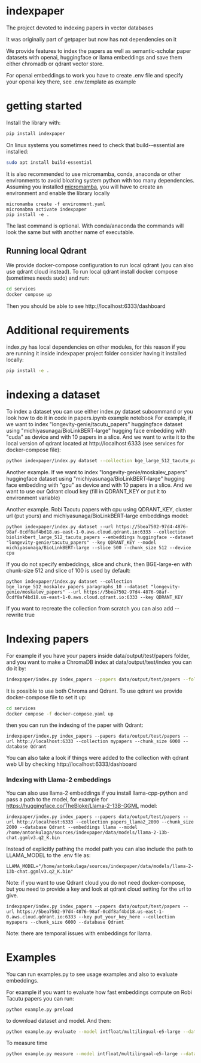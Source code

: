 # indexpaper

The project devoted to indexing papers in vector databases

It was originally part of getpaper but now has not dependencies on it

We provide features to index the papers as well as semantic-scholar paper datasets with openai, huggingface or llama embeddings and save them either chromadb or qdrant vector store.

For openai embeddings to work you have to create .env file and specify your openai key there, see .env.template as example

# getting started

Install the library with:
```bash
pip install indexpaper
```

On linux systems you sometimes need to check that build--essential are installed:
```bash
sudo apt install build-essential
```
It is also recommended to use micromamba, conda, anaconda or other environments to avoid bloating system python with too many dependencies.
Assuming you installed [micromamba](https://mamba.readthedocs.io/en/latest/user_guide/micromamba.html), you will have to create an environment and enable the library locally
```
micromamba create -f environment.yaml
micromabma activate indexpaper
pip install -e .
```
The last command is optional. With conda/anaconda the commands will look the same but with another name of executable.

## Running local Qdrant

We provide docker-compose configuration to run local qdrant (you can also use qdrant cloud instead).
To run local qdrant install docker compose (sometimes needs sudo) and run:
```bash
cd services
docker compose up
```
Then you should be able to see  http://localhost:6333/dashboard

# Additional requirements

index.py has local dependencies on other modules, for this reason if you are running it inside indexpaper project folder consider having it installed locally:
```bash
pip install -e .
```

# indexing a dataset

To index a dataset you can use either index.py dataset subcommand or you look how to do it in code in papers.ipynb example notebook
For example, if we want to index "longevity-genie/tacutu_papers" huggingface dataset using "michiyasunaga/BioLinkBERT-large" hugging face embedding with "cuda" as device and with 10 papers in a slice.
And we want to write it to the local version of qdrant located at http://localhost:6333 (see services for docker-compose file):
```bash
python indexpaper/index.py dataset --collection bge_large_512_tacutu_papers_paragraphs_10 --dataset "longevity-genie/tacutu_papers" --url http://localhost:6333 --model BAAI/bge-large-en --slice 10 --chunk_size 500 --device cuda
```

Another example. If we want to index "longevity-genie/moskalev_papers" huggingface dataset using "michiyasunaga/BioLinkBERT-large" hugging face embedding with "gpu" as device and with 10 papers in a slice.
And we want to use our Qdrant cloud key (fill in QDRANT_KEY or put it to environment variable)

Another example. Robi Tacutu papers with cpu using QDRANT_KEY, cluster url (put yours) and michiyasunaga/BioLinkBERT-large embeddings model:
```
python indexpaper/index.py dataset --url https://5bea7502-97d4-4876-98af-0cdf8af4bd18.us-east-1-0.aws.cloud.qdrant.io:6333 --collection biolinkbert_large_512_tacutu_papers --embeddings huggingface --dataset "longevity-genie/tacutu_papers" --key QDRANT_KEY --model michiyasunaga/BioLinkBERT-large --slice 500 --chunk_size 512 --device cpu
```
If  you do not specify  embeddings, slice and chunk, then BGE-large-en with chunk-size 512 and slice of 100 is used by default:
```
python indexpaper/index.py dataset --collection bge_large_512_moskalev_papers_paragraphs_10 --dataset "longevity-genie/moskalev_papers" --url https://5bea7502-97d4-4876-98af-0cdf8af4bd18.us-east-1-0.aws.cloud.qdrant.io:6333 --key QDRANT_KEY
```
If you want to recreate the collection from scratch you can also add --rewrite true


# Indexing papers

For example if you have your papers inside data/output/test/papers folder, and you want to make a ChromaDB index at data/output/test/index you can do it by:
```bash
indexpaper/index.py index_papers --papers data/output/test/papers --folder data/output/test/index --collection mypapers --chunk_size 6000
```

It is possible to use both Chroma and Qdrant. To use qdrant we provide docker-compose file to set it up:
```bash
cd services
docker compose -f docker-compose.yaml up
```
then you can run the indexing of the paper with Qdrant:
```
indexpaper/index.py index_papers --papers data/output/test/papers --url http://localhost:6333 --collection mypapers --chunk_size 6000 --database Qdrant
```
You can also take a look if things were added to the collection with qdrant web UI by checking http://localhost:6333/dashboard

### Indexing with Llama-2 embeddings ###
You can also use llama-2 embeddings if you install llama-cpp-python and pass a path to the model, for example for https://huggingface.co/TheBloke/Llama-2-13B-GGML model:
```
indexpaper/index.py index_papers --papers data/output/test/papers --url http://localhost:6333 --collection papers_llama2_2000 --chunk_size 2000 --database Qdrant --embeddings llama --model /home/antonkulaga/sources/indexpaper/data/models/llama-2-13b-chat.ggmlv3.q2_K.bin
```
Instead of explicitly pathing the model path you can also include the path to LLAMA_MODEL to the .env file as:
```
LLAMA_MODEL="/home/antonkulaga/sources/indexpaper/data/models/llama-2-13b-chat.ggmlv3.q2_K.bin"
```
Note: if you want to use Qdrant cloud you do not need docker-compose, but you need to provide a key and look at qdrant cloud setting for the url to give.
```
indexpaper/index.py index_papers --papers data/output/test/papers --url https://5bea7502-97d4-4876-98af-0cdf8af4bd18.us-east-1-0.aws.cloud.qdrant.io:6333 --key put_your_key_here --collection mypapers --chunk_size 6000 --database Qdrant
```
Note: there are temporal issues with embeddings for llama.

# Examples

You can run examples.py to see usage examples and also to evaluate embeddings.

For example if you want to evaluate how fast embeddings compute on Robi Tacutu papers you can run:
```
python example.py preload
```
to download dataset and model. And then:
```bash
python example.py evaluate --model intfloat/multilingual-e5-large --dataset longevity-genie/tacutu_papers
```
To measure time
```bash
python example.py measure --model intfloat/multilingual-e5-large --dataset longevity-genie/tacutu_papers
```
